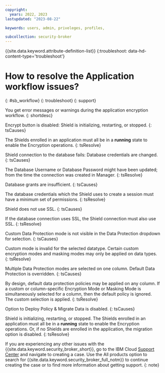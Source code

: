 ```yaml
---
copyright:
  years: 2022, 2023
lastupdated: "2023-08-22"

keywords: users, admin, priveleges, profiles,

subcollection: security-broker
---
```


{{site.data.keyword.attribute-definition-list}}
{:troubleshoot: data-hd-content-type='troubleshoot'}

# How to resolve the Application workflow issues?
{: #sb_workflow}
{: troubleshoot}
{: support}


You get error messages or warnings during the application encryption workflow.
{: shortdesc}

Encrypt button is disabled: Shield is initializing, restarting, or stopped.
{: tsCauses}

The Shields enrolled in an application must all be in a **running** state to enable the Encryption operations.
{: tsResolve}

Shield connection to the database fails: Database credentials are changed. 
{: tsCauses}

The Database Username or Database Password might have been updated; from the time the connection was created in Manager.
{: tsResolve}

Database grants are insufficient.
{: tsCauses}

The database credentials which the Shield uses to create a session must have a minimum set of permissions.
{: tsResolve}

Shield does not use SSL.
{: tsCauses}

If the database connection uses SSL, the Shield connection must also use SSL.
{: tsResolve}

Custom Data Protection mode is not visible in the Data Protection dropdown for selection.
{: tsCauses}

Custom mode is invalid for the selected datatype. Certain custom encryption modes and masking modes may only be applied on data types.
{: tsResolve}

Multiple Data Protection modes are selected on one column. Default Data Protection is overridden.
{: tsCauses}

By design, default data protection policies may be applied on any column. If a custom or column-specific Encryption Mode or Masking Mode is simultaneously selected for a column, then the default policy is ignored. The custom selection is applied.
{: tsResolve}

Option to Deploy Policy & Migrate Data is disabled.
{: tsCauses}

Shield is initializing, restarting, or stopped. The Shields enrolled in an application must all be in a **running** state to enable the Encryption operations. Or, if no Shields are enrolled in the application, the migration option is disabled.
{: tsResolve}

If you are experiencing any other issues with the {{site.data.keyword.security_broker_short}},
go to the IBM Cloud [Support Center](https://cloud.ibm.com/unifiedsupport/supportcenter) and navigate
to creating a case. Use the All products option to search for {{site.data.keyword.security_broker_full_notm}} to continue creating the case or to find more information about getting support.
{: note}

